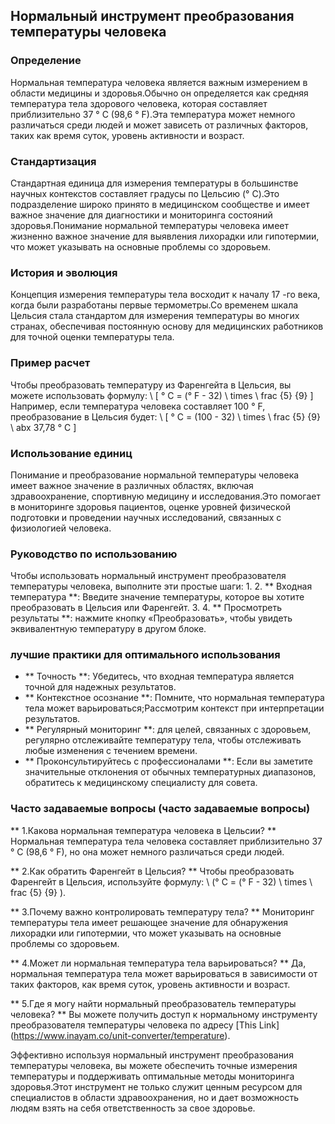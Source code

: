 ## Нормальный инструмент преобразования температуры человека

### Определение
Нормальная температура человека является важным измерением в области медицины и здоровья.Обычно он определяется как средняя температура тела здорового человека, которая составляет приблизительно 37 ° C (98,6 ° F).Эта температура может немного различаться среди людей и может зависеть от различных факторов, таких как время суток, уровень активности и возраст.

### Стандартизация
Стандартная единица для измерения температуры в большинстве научных контекстов составляет градусы по Цельсию (° C).Это подразделение широко принято в медицинском сообществе и имеет важное значение для диагностики и мониторинга состояний здоровья.Понимание нормальной температуры человека имеет жизненно важное значение для выявления лихорадки или гипотермии, что может указывать на основные проблемы со здоровьем.

### История и эволюция
Концепция измерения температуры тела восходит к началу 17 -го века, когда были разработаны первые термометры.Со временем шкала Цельсия стала стандартом для измерения температуры во многих странах, обеспечивая постоянную основу для медицинских работников для точной оценки температуры тела.

### Пример расчет
Чтобы преобразовать температуру из Фаренгейта в Цельсия, вы можете использовать формулу:
\ [
° C = (° F - 32) \ times \ frac {5} {9}
\]
Например, если температура человека составляет 100 ° F, преобразование в Цельсия будет:
\ [
° C = (100 - 32) \ times \ frac {5} {9} \ abx 37,78 ° C
\]

### Использование единиц
Понимание и преобразование нормальной температуры человека имеет важное значение в различных областях, включая здравоохранение, спортивную медицину и исследования.Это помогает в мониторинге здоровья пациентов, оценке уровней физической подготовки и проведении научных исследований, связанных с физиологией человека.

### Руководство по использованию
Чтобы использовать нормальный инструмент преобразователя температуры человека, выполните эти простые шаги:
1.
2. ** Входная температура **: Введите значение температуры, которое вы хотите преобразовать в Цельсия или Фаренгейт.
3.
4. ** Просмотреть результаты **: нажмите кнопку «Преобразовать», чтобы увидеть эквивалентную температуру в другом блоке.

### лучшие практики для оптимального использования
- ** Точность **: Убедитесь, что входная температура является точной для надежных результатов.
- ** Контекстное осознание **: Помните, что нормальная температура тела может варьироваться;Рассмотрим контекст при интерпретации результатов.
- ** Регулярный мониторинг **: для целей, связанных с здоровьем, регулярно отслеживайте температуру тела, чтобы отслеживать любые изменения с течением времени.
- ** Проконсультируйтесь с профессионалами **: Если вы заметите значительные отклонения от обычных температурных диапазонов, обратитесь к медицинскому специалисту для совета.

### Часто задаваемые вопросы (часто задаваемые вопросы)

** 1.Какова нормальная температура человека в Цельсии? **
Нормальная температура тела человека составляет приблизительно 37 ° C (98,6 ° F), но она может немного различаться среди людей.

** 2.Как обратить Фаренгейт в Цельсия? **
Чтобы преобразовать Фаренгейт в Цельсия, используйте формулу: \ (° C = (° F - 32) \ times \ frac {5} {9} \).

** 3.Почему важно контролировать температуру тела? **
Мониторинг температуры тела имеет решающее значение для обнаружения лихорадки или гипотермии, что может указывать на основные проблемы со здоровьем.

** 4.Может ли нормальная температура тела варьироваться? **
Да, нормальная температура тела может варьироваться в зависимости от таких факторов, как время суток, уровень активности и возраст.

** 5.Где я могу найти нормальный преобразователь температуры человека? **
Вы можете получить доступ к нормальному инструменту преобразователя температуры человека по адресу [This Link] (https://www.inayam.co/unit-converter/temperature).

Эффективно используя нормальный инструмент преобразования температуры человека, вы можете обеспечить точные измерения температуры и поддерживать оптимальные методы мониторинга здоровья.Этот инструмент не только служит ценным ресурсом для специалистов в области здравоохранения, но и дает возможность людям взять на себя ответственность за свое здоровье.